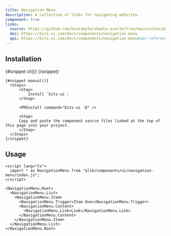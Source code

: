```yaml
---
title: Navigation Menu
description: A collection of links for navigating websites.
component: true
links:
  source: https://github.com/huntabyte/shadcn-svelte/tree/main/sites/docs/src/lib/registry/ui/navigation-menu
  doc: https://bits-ui.com/docs/components/navigation-menu
  api: https://bits-ui.com/docs/components/navigation-menu#api-reference
---
```


<script>
    import { ComponentPreview, PMAddComp, PMInstall, Step, Steps, InstallTabs } from '$lib/components/docs'
</script>

<ComponentPreview name="navigation-menu-demo">

</ComponentPreview>

## Installation

<InstallTabs>
    {#snippet cli()}
        <PMAddComp name="navigation-menu" />
    {/snippet}

    {#snippet manual()}
      <Steps>
          <Step>
              Install `bits-ui`:
          </Step>

          <PMInstall command="bits-ui -D" />

          <Step>
          Copy and paste the component source files linked at the top of this page into your project.
          </Step>
      </Steps>
    {/snippet}

</InstallTabs>

## Usage

```svelte
<script lang="ts">
  import * as NavigationMenu from "$lib/components/ui/navigation-menu/index.js";
</script>

<NavigationMenu.Root>
  <NavigationMenu.List>
    <NavigationMenu.Item>
      <NavigationMenu.Trigger>Item One</NavigationMenu.Trigger>
      <NavigationMenu.Content>
        <NavigationMenu.Link>Link</NavigationMenu.Link>
      </NavigationMenu.Content>
    </NavigationMenu.Item>
  </NavigationMenu.List>
</NavigationMenu.Root>
```
